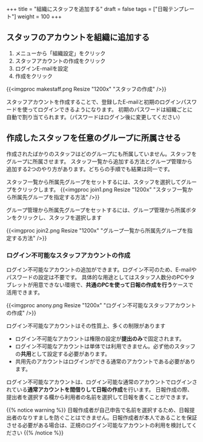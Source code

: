 +++
title = "組織にスタッフを追加する"
draft = false
tags = ["日報テンプレート"]
weight = 100
+++


## スタッフのアカウントを組織に追加する

1. メニューから「組織設定」をクリック
1. スタッフアカウントの作成をクリック
1. ログインE-mailを設定
1. 作成をクリック


{{<imgproc makestaff.png Resize "1200x" "スタッフの作成" />}}

スタッフアカウントを作成することで、登録したE-mailと初期のログインパスワードを使ってログインできるようになります。
初期のパスワードは組織ごとに自動で割り当てられます。（パスワードはログイン後に変更してください）

## 作成したスタッフを任意のグループに所属させる

作成されたばかりのスタッフはどのグループにも所属していません。スタッフをグループに所属させます。
スタッフ一覧から追加する方法とグループ管理から追加する2つのやり方があります。どちらの手順でも結果は同一です。

スタッフ一覧から所属先グループをセットするには、スタッフを選択してグループをクリックします。
{{<imgproc join1.png Resize "1200x" "スタッフ一覧から所属先グループを指定する方法" />}}

グループ管理から所属先グループをセットするには、グループ管理から所属ボタンをクリックし、スタッフを選択します

{{<imgproc join2.png Resize "1200x" "グループ一覧から所属先グループを指定する方法" />}}

### ログイン不可能なスタッフアカウントの作成

ログイン不可能なアカウントの追加ができます。ログイン不可のため、E-mailやパスワードの設定は不要です。
具体的な用途としてはスタッフ人数分のPCやタブレットが用意できない環境で、**共通のPCを使って日報の作成を行う**ケースで活用できます。


{{<imgproc anony.png Resize "1200x" "ログイン不可能なスタッフアカウントの作成" />}}

ログイン不可能なアカウントはその性質上、多くの制限があります

- ログイン不可能なアカウントは権限の設定が**提出のみ**で固定されます。
- ログイン不可能なアカウントは単体では利用できません。必ず他のスタッフの**共用**として設定する必要があります。
- 共用先のアカウントはログインができる通常のアカウントである必要があります。

ログイン不可能なアカウントは、ログイン可能な通常のアカウントでログインされている**通常アカウントを間借りして日報の作成**を行います。
日報作成の際、提出者を選択する欄から利用者の名前を選択して日報を書くことができます。


{{% notice warning %}}
日報作成者が自己申告で名前を選択するため、日報提出者のなりすましを防ぐことはできません。日報作成者が本人であることを保証させる必要がある場合は、正規のログイン可能なアカウントの利用を検討してください
{{% /notice %}}
